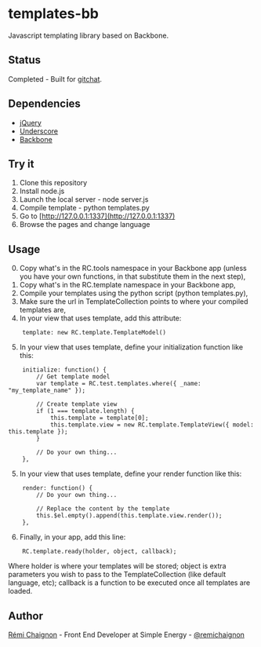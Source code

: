 # templates-bb

Javascript templating library based on Backbone.


## Status

Completed - Built for [gitchat](https://github.com/baguetteapps/gitchat_web).


## Dependencies

- [jQuery](http://jquery.com/)
- [Underscore](http://underscorejs.org/)
- [Backbone](http://backbonejs.org/)


## Try it

1. Clone this repository
2. Install node.js
3. Launch the local server - node server.js
4. Compile template - python templates.py
5. Go to [http://127.0.0.1:1337](http://127.0.0.1:1337)
6. Browse the pages and change language


## Usage

0. Copy what's in the RC.tools namespace in your Backbone app (unless you have your own functions, in that substitute them in the next step),
1. Copy what's in the RC.template namespace in your Backbone app,
2. Compile your templates using the python script (python templates.py),
3. Make sure the url in TemplateCollection points to where your compiled templates are,
4. In your view that uses template, add this attribute:
```JS
	template: new RC.template.TemplateModel()
```
5. In your view that uses template, define your initialization function like this:
```JS
	initialize: function() {
		// Get template model
		var template = RC.test.templates.where({ _name: "my_template_name" });

		// Create template view
		if (1 === template.length) {
			this.template = template[0];
			this.template.view = new RC.template.TemplateView({ model: this.template });
		}

		// Do your own thing...
	},
```
5. In your view that uses template, define your render function like this:
```JS
	render: function() {
		// Do your own thing...

		// Replace the content by the template
		this.$el.empty().append(this.template.view.render());
	},
```
6. Finally, in your app, add this line:
```JS
	RC.template.ready(holder, object, callback);
```
Where holder is where your templates will be stored; object is extra parameters you wish to pass to the TemplateCollection (like default language, etc); callback is a function to be executed once all templates are loaded.


## Author

[Rémi Chaignon](http://www.github.com/remichaignon) - Front End Developer at Simple Energy - [@remichaignon](http://twitter.com/remichaignon)